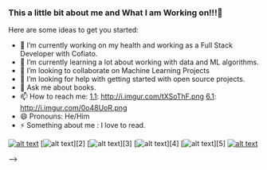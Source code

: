 ### This a little bit about me and What I am Working on!!!👋


Here are some ideas to get you started:

- 🔭 I’m currently working on my health and working as a Full Stack Developer with Cofiato. 
- 🌱 I’m currently learning a lot about working with data and ML algorithms.
- 👯 I’m looking to collaborate on Machine Learning Projects
- 🤔 I’m looking for help with getting started with open source projects. 
- 💬 Ask me about books.
- 📫 How to reach me: [1.1]: http://i.imgur.com/tXSoThF.png [6.1]: http://i.imgur.com/0o48UoR.png
- 😄 Pronouns: He/Him
- ⚡  Something about me : I love to read. 

[![alt text][1.1]][1]
[![alt text][2.1]][2]
[![alt text][3.1]][3]
[![alt text][4.1]][4]
[![alt text][5.1]][5]
[![alt text][6.1]][6]


<!-- links to social media icons -->
<!-- no need to change these -->

<!-- icons with padding -->

[1.1]: http://i.imgur.com/tXSoThF.png (twitter icon with padding)
[2.1]: http://i.imgur.com/P3YfQoD.png (facebook icon with padding)
[3.1]: http://i.imgur.com/yCsTjba.png (google plus icon with padding)
[4.1]: http://i.imgur.com/YckIOms.png (tumblr icon with padding)
[5.1]: http://i.imgur.com/1AGmwO3.png (dribbble icon with padding)
[6.1]: http://i.imgur.com/0o48UoR.png (github icon with padding)
-->


[1]: https://twitter.com/PiyushManglani8
[6]: http://www.github.com/piyushmanglani08
